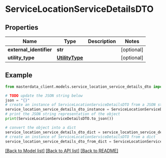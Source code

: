 # ServiceLocationServiceDetailsDTO


## Properties

Name | Type | Description | Notes
------------ | ------------- | ------------- | -------------
**external_identifier** | **str** |  | [optional] 
**utility_type** | [**UtilityType**](UtilityType.md) |  | [optional] 

## Example

```python
from masterdata_client.models.service_location_service_details_dto import ServiceLocationServiceDetailsDTO

# TODO update the JSON string below
json = "{}"
# create an instance of ServiceLocationServiceDetailsDTO from a JSON string
service_location_service_details_dto_instance = ServiceLocationServiceDetailsDTO.from_json(json)
# print the JSON string representation of the object
print(ServiceLocationServiceDetailsDTO.to_json())

# convert the object into a dict
service_location_service_details_dto_dict = service_location_service_details_dto_instance.to_dict()
# create an instance of ServiceLocationServiceDetailsDTO from a dict
service_location_service_details_dto_from_dict = ServiceLocationServiceDetailsDTO.from_dict(service_location_service_details_dto_dict)
```
[[Back to Model list]](../README.md#documentation-for-models) [[Back to API list]](../README.md#documentation-for-api-endpoints) [[Back to README]](../README.md)


